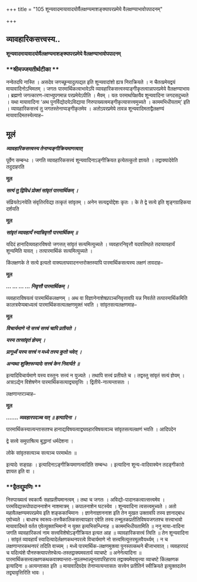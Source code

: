 +++
title = "105 शून्यवादमायावादयोर्वैलक्षण्यमाशङ्क्यापरप्रमेये वैलक्षण्याभावोपपादनम्"

+++


## व्यावहारिकसत्त्वस्य..

**शून्यवादमायावादयोर्वैलक्षण्यमाशङ्क्यापरप्रमेये वैलक्षण्याभावोपपादनम्**

### **श्रीमज्जयतीर्थटीका **

नन्वेतदपि नास्ति । असदेव जगच्छून्यादुत्पद्यत इति शून्यवादांशो ह्यत्र निराक्रियते । न चैतत्प्रमेयद्वयं मायावादिनोऽभिमतम् । जगतः पारमार्थिकत्वाभावेऽपि व्यावहारिकसत्त्वस्याङ्गीकृतत्वान्नापरप्रमेये वैलक्षण्याभावः । ब्रह्मणो जगत्कारण-त्वाभ्युपगमान्न परप्रमेयेऽपीति । मैवम् । यतः परमार्थापेक्षयैव शून्यवादिना जगदसदुच्यते । यथा मायावादिना ‘अथ पुनर्विद्योदयेऽविद्याया निरुपाख्यत्वमङ्गीकृत्यासत्त्वमुच्यते । काममभिधीयताम्’ इति । व्यावहारिकसत्त्वं तु जगतस्तेनाप्यङ्गीकृतमेव । अतोऽपरप्रमेये तावन्न शून्यवादिमताद्वैलक्षण्यं मायावादिमतस्येत्याह–

## **मूलं**

***व्यावहारिकसत्त्वस्य तेनाप्यङ्गीक्रियमाणत्वात्***

पूर्वेण सम्बन्धः । जगति व्यावहारिकसत्त्वं शून्यवादिनाऽङ्गीक्रियत इत्येतत्कुतो ज्ञायते । तद्वाक्यादेवेति तदुदाहरति

**मूल**

***सत्यं तु द्विविधं प्रोक्तं सांवृतं पारमार्थिकम् ।***

संव्रियतेऽनयेति संवृतिरविद्या तत्कृतं सांवृतम् । अनेन सत्यद्वयोद्देशः कृतः । के ते द्वे सत्ये इति शृङ्गग्राहिकया दर्शयति

**मूल**

***सांवृतं व्यावहार्यं स्यान्निवृत्तौ पारमार्थिकम् ॥***

यदिदं हानादिव्यवहारविषयो जगत्तत् सांवृतं सत्यमित्युच्यते । व्यवहारनिवृत्तौ यदवतिष्ठते तदव्यावहार्यं शून्यमिति यावत् । तत्पारमार्थिकं सत्यमित्युच्यते ।

किंलक्षणके ते सत्ये इत्यतो वाक्यलाघवादनन्तरोक्तस्यापि पारमार्थिकसत्यस्य लक्षणं तावदाह–

**मूल**

***... ... ... ... निवृत्तौ पारमार्थिकम् ।***

व्यवहाराविषयत्वं पारमार्थिकलक्षणम् । अथ वा विज्ञानेनाशेषप्रपञ्चनिवृत्तावपि यन्न निवर्तते तत्पारमार्थिकमिति कालत्रयेप्यबाध्यत्वं पारमार्थिकसत्यलक्षणमुक्तं भवति । सांवृतसत्यलक्षणमाह–

**मूल**

***विचार्यमाणे नो सत्त्वं सत्त्वं चापि प्रतीयते ।***

***यस्य तत्सांवृतं ज्ञेयम् ।***

***प्रागूर्ध्वं यस्य सत्त्वं न मध्ये तस्य कुतो भवेत् ।***

***अन्यथा शुक्तिरूप्यादेः सत्त्वं केन निवार्यते ॥***

इत्यादिविचार्यमाणे यस्य वस्तुनः सत्त्वं न युज्यते । तथापि सत्त्वं प्रतीयते च । तद्वस्तु सांवृतं सत्यं ज्ञेयम् । अत्राऽद्येन विशेषणेन पारमार्थिकसत्याद्व्यावृत्तिः । द्वितीये-नात्यन्तासतः ।

लक्षणान्तरञ्चाह–

**मूल**

***....... व्यवहारपदञ्च यत् ॥ इत्यादिना ।***

पारमार्थिकस्यात्यन्तासतश्च हानाद्यविषयत्वाद्व्यवहारविषयत्वञ्च सांवृतसत्यलक्षणं भवति । आदिपदेन

द्वे सत्त्वे समुपाश्रित्य बुद्धानां धर्मदेशना ।

लोके सांवृतसत्यञ्च सत्यञ्च परमार्थतः ॥

इत्यादेः सङ्ग्रहः । इत्यादिनाऽङ्गीक्रियमाणत्वादिति सम्बन्धः । इत्यादिना शून्य-वादिवाक्येन तदङ्गीकारो ज्ञायत इति वा ।

### **द्वैतद्युमणिः **

निरुपाख्यत्वं स्वकार्यैः सहाप्रतीयमानत्वम् । तथा च जगतः । अविद्यो-पादानकत्वात्सत्त्वमेव । परमविद्यारूपोपादाननाशेन नाशमात्रम् । कपालनाशेन घटस्येव । शून्यवादिना त्वसत्त्वमुच्यते । अतो महावैलक्षण्यमपरप्रमेय इति शङ्ककाभिमानः । ज्ञानेनाज्ञाननाश इति तेन मुखत उक्तावपि तस्य ज्ञानाद्बाध एवोच्यते । बाधश्च स्वरूप-तस्त्रैकालिकसत्त्वापहार एवेति तस्य तन्मूलकप्रतीतिविषयजगतश्च सत्त्वाभावो मायावादिमते वर्तत एवेत्युक्ताभिमानो न युक्त इत्यभिसन्धिनाह ॥ काममभिधीयतामिति ॥ ननु माया-वादिना जगति व्यावहारिकत्वं नाम सत्त्वविशेषोऽङ्गीक्रियत इत्यत आह ॥ व्यावहारिकसत्त्वं त्विति ॥ तेन शून्यवादिना । सांवृतं व्यावहार्यं स्यादित्यादेर्लक्षणकथनपरत्वे विचार्यमाणे नो सत्त्वमित्युत्तरमूलवैयर्थ्यम् । न च लक्षणान्तरकथनपरं तदिति वाच्यम् । मध्ये पारमार्थिक-लक्षणमुक्त्वा पुनस्तत्कथने बीजाभावात् । व्यवहारपदं च यदित्यंशे पौनरुक्त्यापत्तेश्चेत्य-तस्तद्वाक्यमवतार्य व्याचष्टे ॥ अनेनेत्यादिना ॥ पारमार्थिकसत्त्वलक्षणकथकवाक्यान्तरा-नुपलम्भान्न्यूनतापरिहाराय तद्वाक्यमेवावृत्त्या व्याचष्टे किंलक्षणक इत्यादिना ॥ अत्यन्तासत इति ॥ मायावादिवदेव तेनाप्यत्यन्तासतः सत्त्वेन प्रतीतिर्न स्वीक्रियते इत्युक्तदलेन तद्व्यावृत्तिरिति भावः ।

